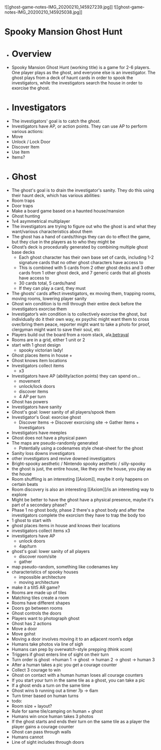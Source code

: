 ![[ghost-game-notes-IMG_20200210_145927239.jpg]]
![[ghost-game-notes-IMG_20200210_145925038.jpg]]

# **Spooky Mansion Ghost Hunt**
- # **Overview**‌
- Spooky Mansion Ghost Hunt (working title) is a game for 2-6 players. One player plays as the ghost, and everyone else is an investigator. The ghost plays from a deck of haunt cards in order to spook the investigators, while the investigators search the house in order to exorcise the ghost.
- # **Investigators**
- The investigators' goal is to catch the ghost.
- Investigators have AP, or action points. They can use AP to perform various actions:
- Move
- Unlock / Lock Door
- Discover Item
- Use Item
- Items?
- # **Ghost**
- ‌The ghost's goal is to drain the investigator's sanity. They do this using their haunt deck, which has various abilities:
- Room traps
- Door traps
- Make a board game based on a haunted house/mansion
- Ghost hunting
- 1v4 asymmetrical multiplayer
- The investigators are trying to figure out who the ghost is and what they want/various characteristics about them
- The ghost has a hand of cards/things they can do to effect the game, but they clue in the players as to who they might be
- Ghost’s deck is procedurally generated by combining multiple ghost base decks
	- Each ghost character has their own base set of cards, including 1-2 signature cards that no other ghost characters have access to
	- This is combined with 5 cards from 2 other ghost decks and 3 other cards from 1 other ghost deck, and 7 generic cards that all ghosts have access to
	- 30 cards total, 5 cards/hand
	- If they can play a card, they must
- The ghosts’ cards affect investigators, ex moving them, trapping rooms, moving rooms, lowering player sanity
- Ghost win condition is to mill through their entire deck before the investigators exorcise them
- Investigator’s win condition is to collectively exorcise the ghost, but individually do it their own way, ex psychic might want them to cross over/bring them peace, reporter might want to take a photo for proof, clergyman might want to save their soul, etc
- Players build out the board from a room stack, ala[ betrayal](https://boardgamegeek.com/boardgame/10547/betrayal-house-hill)
- Rooms are in a grid, either 1 unit or 2
- start with 1 ghost design
	- spooky victorian lady!
- Ghost places items in house +
- Ghost knows item locations
- Investigators collect items
	- x3
- Investigators have AP (ability/action points) they can spend on...
	- movement
	- unlock/lock doors
	- discover items
	- 4 AP per turn
- Ghost has powers
- Investigators have sanity
- Ghost's goal: lower sanity of all players/spook them
- Investigator's Goal: exorcise ghost
	- Discover Items -> Discover exorcising site -> Gather Items + Investigators
- Investigators have meeples
- Ghost does not have a physical pawn
- The maps are pseudo-randomly generated
	- Potentially using a codenames style cheat-sheet for the ghost
- Sanity loss downs investigators
- other investigators and revive downed investigators
- Bright-spooky aesthetic / Nintendo spooky aesthetic / silly-spooky
- the ghost is just, the entire house, like they *are* the house, you play as the house
- Room shuffling is an interesting [[Axiom]], maybe it only happens on certain beats
- Room discovery is also an interesting [[Axiom]]/is an interesting way to explore
- Might be better to have the ghost have a physical presence, maybe it's part of a secondary phase?
- Phase 1 no ghost body, phase 2 there's a ghost body and after the investigators complete the exorcism they have to trap the body too
- 1 ghost to start with
- ghost places items in house and knows their locations
- investigators collect items x3
- investigators have AP
	- unlock doors
	- 4ap/turn
- ghost's goal: lower sanity of all players
	- discover room/site
	- gather
- map pseudo-random, something like codenames key
- characteristics of spooky houses
	- impossible architecture
	- moving architecture
- make it a tilt5 AR game?
- Rooms are made up of tiles
- Matching tiles create a room
- Rooms have different shapes
- Doors go between rooms
- Ghost controls the doors
- Players want to photograph ghost
- Ghost has 2 actions
- Move a door
- Move gohst
- Moving a door involves moving it to an adjacent room’s edge
- Humans take photos via line of sigh
- Humans can prep by overwatch-style prepping (think xcom)
- Triggers if ghost enters line of sight on their turn
- Turn order is ghost ->human 1 -> ghost -> human 2 -> ghost -> human 3
- After a human takes a pic you get a courage counter
- Collect 3 courage to win
- Ghost on contact with a human human loses all courage counters
- If you start your turn in the same tile as a ghost, you can take a pic
- If a ghost ends a turn on the same time
- Ghost wins b running out a timer 7p -> 6am
- Turn timer based on human turns
- todo:
- Room size + layout?
- Rule for same tile/camping on human + ghost
- Humans win once human takes 3 photos
- If the ghost starts and ends their turn on the same tile as a player the player gains a courage counter
- Ghost can pass through walls
- Humans cannot
- Line of sight includes through doors
